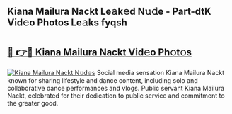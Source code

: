 ## Kiana Mailura Nackt Le𝚊k𝚎d N𝚞𝚍e - Part-dtK Vid𝚎o Photos Le𝚊ks fyqsh

# <h2><a href="http://fb6fgg.evod.top/?m=Kiana+Mailura+Nackt">🔗 👉🔴 Kiana Mailura Nackt Vid𝚎o Ph𝚘t𝚘s</a></h2>

[![Kiana Mailura Nackt N𝚞d𝚎s](https://i.imgur.com/8V9OHl7.gif)](http://fb6fgg.evod.top/?m=Kiana+Mailura+Nackt)
Social media sensation Kiana Mailura Nackt known for sharing lifestyle and dance content, including solo and collaborative dance performances and vlogs. Public servant Kiana Mailura Nackt, celebrated for their dedication to public service and commitment to the greater good. 

